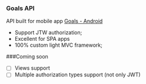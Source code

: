 ### Goals API

API built  for mobile app [Goals - Android](https://github.com/NarminaS/Goals-Android "Goals - Android")

- Support JTW authorization;
- Excellent for SPA apps
- 100% custom light MVC framework;

###Coming soon
- [ ] Views support
- [ ] Multiple authorization types support (not only JWT)